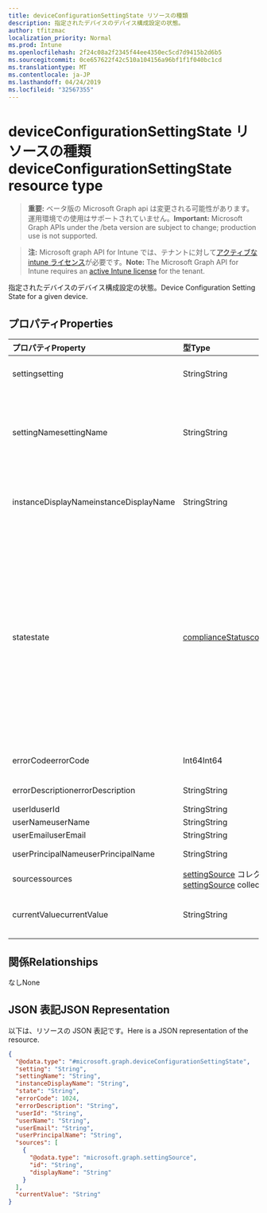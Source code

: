 ```yaml
---
title: deviceConfigurationSettingState リソースの種類
description: 指定されたデバイスのデバイス構成設定の状態。
author: tfitzmac
localization_priority: Normal
ms.prod: Intune
ms.openlocfilehash: 2f24c08a2f2345f44ee4350ec5cd7d9415b2d6b5
ms.sourcegitcommit: 0ce657622f42c510a104156a96bf1f1f040bc1cd
ms.translationtype: MT
ms.contentlocale: ja-JP
ms.lasthandoff: 04/24/2019
ms.locfileid: "32567355"
---
```

# <a name="deviceconfigurationsettingstate-resource-type"></a><span data-ttu-id="c9fd0-103">deviceConfigurationSettingState リソースの種類</span><span class="sxs-lookup"><span data-stu-id="c9fd0-103">deviceConfigurationSettingState resource type</span></span>

> <span data-ttu-id="c9fd0-104">**重要:** ベータ版の Microsoft Graph api は変更される可能性があります。運用環境での使用はサポートされていません。</span><span class="sxs-lookup"><span data-stu-id="c9fd0-104">**Important:** Microsoft Graph APIs under the /beta version are subject to change; production use is not supported.</span></span>

> <span data-ttu-id="c9fd0-105">**注:** Microsoft graph API for Intune では、テナントに対して[アクティブな intune ライセンス](https://go.microsoft.com/fwlink/?linkid=839381)が必要です。</span><span class="sxs-lookup"><span data-stu-id="c9fd0-105">**Note:** The Microsoft Graph API for Intune requires an [active Intune license](https://go.microsoft.com/fwlink/?linkid=839381) for the tenant.</span></span>

<span data-ttu-id="c9fd0-106">指定されたデバイスのデバイス構成設定の状態。</span><span class="sxs-lookup"><span data-stu-id="c9fd0-106">Device Configuration Setting State for a given device.</span></span>

## <a name="properties"></a><span data-ttu-id="c9fd0-107">プロパティ</span><span class="sxs-lookup"><span data-stu-id="c9fd0-107">Properties</span></span>
|<span data-ttu-id="c9fd0-108">プロパティ</span><span class="sxs-lookup"><span data-stu-id="c9fd0-108">Property</span></span>|<span data-ttu-id="c9fd0-109">型</span><span class="sxs-lookup"><span data-stu-id="c9fd0-109">Type</span></span>|<span data-ttu-id="c9fd0-110">説明</span><span class="sxs-lookup"><span data-stu-id="c9fd0-110">Description</span></span>|
|:---|:---|:---|
|<span data-ttu-id="c9fd0-111">setting</span><span class="sxs-lookup"><span data-stu-id="c9fd0-111">setting</span></span>|<span data-ttu-id="c9fd0-112">String</span><span class="sxs-lookup"><span data-stu-id="c9fd0-112">String</span></span>|<span data-ttu-id="c9fd0-113">レポートされる設定値。</span><span class="sxs-lookup"><span data-stu-id="c9fd0-113">The setting that is being reported</span></span>|
|<span data-ttu-id="c9fd0-114">settingName</span><span class="sxs-lookup"><span data-stu-id="c9fd0-114">settingName</span></span>|<span data-ttu-id="c9fd0-115">String</span><span class="sxs-lookup"><span data-stu-id="c9fd0-115">String</span></span>|<span data-ttu-id="c9fd0-116">レポートされている、ローカライズされた設定名またはユーザー フレンドリな設定名</span><span class="sxs-lookup"><span data-stu-id="c9fd0-116">Localized/user friendly setting name that is being reported</span></span>|
|<span data-ttu-id="c9fd0-117">instanceDisplayName</span><span class="sxs-lookup"><span data-stu-id="c9fd0-117">instanceDisplayName</span></span>|<span data-ttu-id="c9fd0-118">String</span><span class="sxs-lookup"><span data-stu-id="c9fd0-118">String</span></span>|<span data-ttu-id="c9fd0-119">レポートされている設定インスタンスの名前です。</span><span class="sxs-lookup"><span data-stu-id="c9fd0-119">Name of setting instance that is being reported.</span></span>|
|<span data-ttu-id="c9fd0-120">state</span><span class="sxs-lookup"><span data-stu-id="c9fd0-120">state</span></span>|[<span data-ttu-id="c9fd0-121">complianceStatus</span><span class="sxs-lookup"><span data-stu-id="c9fd0-121">complianceStatus</span></span>](../resources/intune-shared-compliancestatus.md)|<span data-ttu-id="c9fd0-122">設定のコンプライアンス状態。</span><span class="sxs-lookup"><span data-stu-id="c9fd0-122">The compliance state of the setting.</span></span> <span data-ttu-id="c9fd0-123">可能な値は、`unknown`、`notApplicable`、`compliant`、`remediated`、`nonCompliant`、`error`、`conflict`、`notAssigned` です。</span><span class="sxs-lookup"><span data-stu-id="c9fd0-123">Possible values are: `unknown`, `notApplicable`, `compliant`, `remediated`, `nonCompliant`, `error`, `conflict`, `notAssigned`.</span></span>|
|<span data-ttu-id="c9fd0-124">errorCode</span><span class="sxs-lookup"><span data-stu-id="c9fd0-124">errorCode</span></span>|<span data-ttu-id="c9fd0-125">Int64</span><span class="sxs-lookup"><span data-stu-id="c9fd0-125">Int64</span></span>|<span data-ttu-id="c9fd0-126">設定のエラー コード</span><span class="sxs-lookup"><span data-stu-id="c9fd0-126">Error code for the setting</span></span>|
|<span data-ttu-id="c9fd0-127">errorDescription</span><span class="sxs-lookup"><span data-stu-id="c9fd0-127">errorDescription</span></span>|<span data-ttu-id="c9fd0-128">String</span><span class="sxs-lookup"><span data-stu-id="c9fd0-128">String</span></span>|<span data-ttu-id="c9fd0-129">エラーの説明</span><span class="sxs-lookup"><span data-stu-id="c9fd0-129">Error description</span></span>|
|<span data-ttu-id="c9fd0-130">userId</span><span class="sxs-lookup"><span data-stu-id="c9fd0-130">userId</span></span>|<span data-ttu-id="c9fd0-131">String</span><span class="sxs-lookup"><span data-stu-id="c9fd0-131">String</span></span>|<span data-ttu-id="c9fd0-132">UserId</span><span class="sxs-lookup"><span data-stu-id="c9fd0-132">UserId</span></span>|
|<span data-ttu-id="c9fd0-133">userName</span><span class="sxs-lookup"><span data-stu-id="c9fd0-133">userName</span></span>|<span data-ttu-id="c9fd0-134">String</span><span class="sxs-lookup"><span data-stu-id="c9fd0-134">String</span></span>|<span data-ttu-id="c9fd0-135">UserName</span><span class="sxs-lookup"><span data-stu-id="c9fd0-135">UserName</span></span>|
|<span data-ttu-id="c9fd0-136">userEmail</span><span class="sxs-lookup"><span data-stu-id="c9fd0-136">userEmail</span></span>|<span data-ttu-id="c9fd0-137">String</span><span class="sxs-lookup"><span data-stu-id="c9fd0-137">String</span></span>|<span data-ttu-id="c9fd0-138">UserEmail</span><span class="sxs-lookup"><span data-stu-id="c9fd0-138">UserEmail</span></span>|
|<span data-ttu-id="c9fd0-139">userPrincipalName</span><span class="sxs-lookup"><span data-stu-id="c9fd0-139">userPrincipalName</span></span>|<span data-ttu-id="c9fd0-140">String</span><span class="sxs-lookup"><span data-stu-id="c9fd0-140">String</span></span>|<span data-ttu-id="c9fd0-141">UserPrincipalName。</span><span class="sxs-lookup"><span data-stu-id="c9fd0-141">UserPrincipalName.</span></span>|
|<span data-ttu-id="c9fd0-142">sources</span><span class="sxs-lookup"><span data-stu-id="c9fd0-142">sources</span></span>|<span data-ttu-id="c9fd0-143">[settingSource](../resources/intune-deviceconfig-settingsource.md) コレクション</span><span class="sxs-lookup"><span data-stu-id="c9fd0-143">[settingSource](../resources/intune-deviceconfig-settingsource.md) collection</span></span>|<span data-ttu-id="c9fd0-144">投稿ポリシー</span><span class="sxs-lookup"><span data-stu-id="c9fd0-144">Contributing policies</span></span>|
|<span data-ttu-id="c9fd0-145">currentValue</span><span class="sxs-lookup"><span data-stu-id="c9fd0-145">currentValue</span></span>|<span data-ttu-id="c9fd0-146">String</span><span class="sxs-lookup"><span data-stu-id="c9fd0-146">String</span></span>|<span data-ttu-id="c9fd0-147">デバイスに関する設定の現在の値</span><span class="sxs-lookup"><span data-stu-id="c9fd0-147">Current value of setting on device</span></span>|

## <a name="relationships"></a><span data-ttu-id="c9fd0-148">関係</span><span class="sxs-lookup"><span data-stu-id="c9fd0-148">Relationships</span></span>
<span data-ttu-id="c9fd0-149">なし</span><span class="sxs-lookup"><span data-stu-id="c9fd0-149">None</span></span>

## <a name="json-representation"></a><span data-ttu-id="c9fd0-150">JSON 表記</span><span class="sxs-lookup"><span data-stu-id="c9fd0-150">JSON Representation</span></span>
<span data-ttu-id="c9fd0-151">以下は、リソースの JSON 表記です。</span><span class="sxs-lookup"><span data-stu-id="c9fd0-151">Here is a JSON representation of the resource.</span></span>
<!-- {
  "blockType": "resource",
  "@odata.type": "microsoft.graph.deviceConfigurationSettingState"
}
-->
``` json
{
  "@odata.type": "#microsoft.graph.deviceConfigurationSettingState",
  "setting": "String",
  "settingName": "String",
  "instanceDisplayName": "String",
  "state": "String",
  "errorCode": 1024,
  "errorDescription": "String",
  "userId": "String",
  "userName": "String",
  "userEmail": "String",
  "userPrincipalName": "String",
  "sources": [
    {
      "@odata.type": "microsoft.graph.settingSource",
      "id": "String",
      "displayName": "String"
    }
  ],
  "currentValue": "String"
}
```





